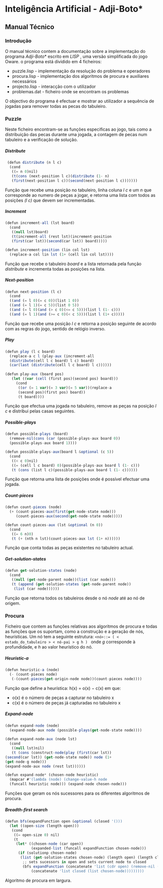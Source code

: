 # Inteligência Artificial - Adji-Boto*

## Manual Técnico

### Introdução

O manual técnico contem a documentação sobre a implementação do programa *Adji-Boto** escrito em *LISP* , uma versão simplificada do jogo Oware.
o programa está dividido em 4 ficheiros:

 - puzzle.lisp - implementação da resolução do problema e operadores  
 - procura.lisp - implementação dos algoritmos de procura e auxiliares necessários
 - projecto.lisp - interacção com o utilizador
 - problemas.dat - ficheiro onde se encontram os problemas

O objectivo do programa é efectuar e mostrar ao utilizador a sequência de jogadas para remover todas as pecas do tabuleiro.

### Puzzle
Neste  ficheiro encontram-se as funções especificas ao jogo, tais como a distribuição das pecas durante uma jogada, a contagem de pecas num tabuleiro e a verificação de solução.

##### Distribute
``` javascript
 (defun distribute (n l c)
  (cond
   ((= n 0)nil)
   (t(cons (next-position l c)(distribute (1- n)
   (first(next-position l c))(second(next-position l c)))))))
```
Função que recebe uma posição no tabuleiro, linha coluna *l c* e um *n* que corresponde ao numero de peças a jogar, e retorna uma lista com todos as posições *(l c)* que devem ser incrementadas.

##### Increment
```javascript
(defun increment-all (lst board)
  (cond
   ((null lst)board)
   (t(increment-all (rest lst)(increment-position 
   (first(car lst))(second(car lst)) board)))))

(defun increment-position (lin col lst)
  (replace-a col lin lst (1+ (cell lin col lst))))
  ```

Função que recebe o tabuleiro *board* e a lista retornada pela função *distribute* e incrementa todas as posições na lista.

##### Next-position
```javascript
(defun next-position (l c)
  (cond
  ((and (= l 0)(= c 0))(list 1 0))
  ((and (= l 1)(= c 5))(list 0 5))
  ((and (= l 0)(and (> c 0)(<= c 5)))(list l (1- c)))
  ((and (= l 1)(and (>= c 0)(< c 5)))(list l (1+ c)))))
```
Função que recebe uma posição *l c* e retorna a posição seguinte de acordo com as regras do jogo, sentido de relógio inverso.

##### Play
```javascript
(defun play (l c board)
  (replace-a c l (play-aux (increment-all 
  (distribute(cell l c board) l c) board)
  (car(last (distribute(cell l c board) l c))))))
  
(defun play-aux (board pos)
   (let ((var (cell (first pos)(second pos) board)))
     (cond
      ((or (= 1 var)(= 3 var)(= 5 var))(replace-a 
      (second pos)(first pos) board))
      (t board))))
```
Função que efectua uma jogada no tabuleiro, remove as peças na posição *l c* e distribui pelas casas seguintes.

##### Possible-plays
```javascript
(defun possible-plays (board)
  (remove-nil(cons (car (possible-plays-aux board 0))
  (possible-plays-aux board 1))))

(defun possible-plays-aux(board l &optional (c 5))
  (cond
   ((< c 0)nil)
   ((= (cell l c board) 0)(possible-plays-aux board l (1- c)))
   (t (cons (list l c)(possible-plays-aux board l (1- c))))))
   ```
Função que retorna uma lista de posições onde é possível efectuar uma jogada.

##### Count-pieces
```javascript
(defun count-pieces (node)
  (+ (count-pieces-aux(first(get-node-state node)))
     (count-pieces-aux(second(get-node-state node)))))

(defun count-pieces-aux (lst &optional (n 0))
  (cond
   ((= 6 n)0)
   (t (+ (nth n lst)(count-pieces-aux lst (1+ n))))))
   ```
Função que conta todas as peças existentes no tabuleiro actual.
##### Get-solution-states
```javascript
(defun get-solution-states (node)
  (cond 
   ((null (get-node-parent node))(list (car node)))
   (t (append (get-solution-states (get-node-parent node))
    (list (car node))))))
```
Função que retorna todos os tabuleiros desde o nó *node* até ao nó de origem.


### Procura

Ficheiro que contem as funções relativas aos algoritmos de procura e todas as funções que os suportam, como a construção e a geração de nós, heurísticas.
Um nó tem a seguinte estrutura:
`<nó>::= ( <
estado_do_tabuleiro > < nó-pai > g h )
`
onde *g* corresponde à profundidade, e *h* ao valor heurístico do nó.

##### Heuristic-a
```javascript
(defun heuristic-a (node)
  (- (count-pieces node)
   (-(count-pieces(get-origin-node node))(count-pieces node))))
  ```
  Função que define a heurística: 
  h(x) = o(x) − c(x) em que: 
 
 - o(x) é o número de peças a capturar no tabuleiro x
 - c(x) é o número de peças já capturadas no tabuleiro x

##### Expand-node
```javascript
(defun expand-node (node)
  (expand-node-aux node (possible-plays(get-node-state node))))
  
(defun expand-node-aux (node lst)
  (cond
   ((null lst)nil)
   (t (cons (construct-node(play (first(car lst))
(second(car lst)) (get-node-state node)) node (1+ 
(get-node-g node)))
(expand-node-aux node (rest lst))))))

(defun expand-node* (chosen-node heuristic)
  (mapcar #'(lambda (node) (change-value-h node 
  (funcall heuristic node))) (expand-node chosen-node)))
  ```
  
  Funções que geram os nós sucessores para os diferentes algoritmos de procura.

##### Breadth-first search

```javascript
(defun bfs(expandFunction open &optional (closed '()))
  (let ((open-size (length open)))
   (cond
    ((= open-size 0) nil)
    (t
     (let* ((chosen-node (car open))
            (expanded-list (funcall expandFunction chosen-node)))
      (if (solutionp chosen-node)
       (list (get-solution-states chosen-node) (length open) (length closed))
		;; sets sucessors in open and sets current node to closed
        (bfs expandFunction (concatenate 'list (cdr open) (remove-nil (remove-duplicated expanded-list open closed)))
			(concatenate 'list closed (list chosen-node)))))))))
```
Algoritmo de procura em largura.

     
<!--stackedit_data:
eyJoaXN0b3J5IjpbODE2OTc4OTM4LDIwMjkxMjYyOSwtOTUwOT
QzNzgzLC02OTcyMDAxMDQsMTIwNjY1NjIxMCwzMDQ5NjY4OTgs
MTYzMDE4NTIzN119
-->